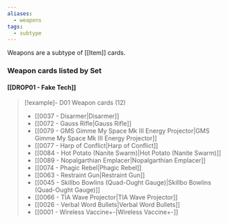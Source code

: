 ```yaml
---
aliases:
  - weapons
tags:
  - subtype
---
```

Weapons are a subtype of [[Item]] cards.


### Weapon cards listed by Set

#### [[DROP01 - Fake Tech]]  

> [!example]- D01 Weapon cards (12)
>  - [[0037 - Disarmer|Disarmer]]
>  - [[0072 - Gauss Rifle|Gauss Rifle]]
>  - [[0079 - GMS Gimme My Space Mk III Energy Projector|GMS Gimme My Space Mk III Energy Projector]]
>  - [[0077 - Harp of Conflict|Harp of Conflict]]
>  - [[0084 - Hot Potato (Nanite Swarm)|Hot Potato (Nanite Swarm)]]
>  - [[0089 - Nopalgarthian Emplacer|Nopalgarthian Emplacer]]
>  - [[0074 - Phagic Rebel|Phagic Rebel]]
>  - [[0063 - Restraint Gun|Restraint Gun]]
>  - [[0045 - Skillbo Bowlins (Quad-Ought Gauge)|Skillbo Bowlins (Quad-Ought Gauge)]]
>  - [[0066 - TIA Wave Projector|TIA Wave Projector]]
>  - [[0026 - Verbal Word Bullets|Verbal Word Bullets]]
>  - [[0001 - Wireless Vaccine+-|Wireless Vaccine+-]]

